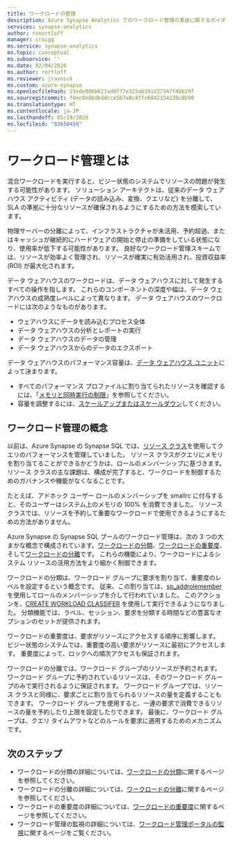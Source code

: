 ```yaml
---
title: ワークロードの管理
description: Azure Synapse Analytics でのワークロード管理の実装に関するガイダンス。
services: synapse-analytics
author: ronortloff
manager: craigg
ms.service: synapse-analytics
ms.topic: conceptual
ms.subservice: ''
ms.date: 02/04/2020
ms.author: rortloff
ms.reviewer: jrasnick
ms.custom: azure-synapse
ms.openlocfilehash: 23ede806b627ad0f77e325ab391d37347f4bb29f
ms.sourcegitcommit: fdec8e8bdbddcce5b7a0c4ffc6842154220c8b90
ms.translationtype: HT
ms.contentlocale: ja-JP
ms.lasthandoff: 05/19/2020
ms.locfileid: "83650450"
---
```

# <a name="what-is-workload-management"></a>ワークロード管理とは

混合ワークロードを実行すると、ビジー状態のシステムでリソースの問題が発生する可能性があります。  ソリューション アーキテクトは、従来のデータ ウェアハウス アクティビティ (データの読み込み、変換、クエリなど) を分離して、SLA の準拠に十分なリソースが確保されるようにするための方法を模索しています。  

物理サーバーの分離によって、インフラストラクチャが未活用、予約超過、またはキャッシュが継続的にハードウェアの開始と停止の準備をしている状態になり、使用率が低下する可能性があります。  良好なワークロード管理スキームでは、リソースが効率よく管理され、リソースが確実に有効活用され、投資収益率 (ROI) が最大化されます。

データ ウェアハウスのワークロードは、データ ウェアハウスに対して発生するすべての操作を指します。 これらのコンポーネントの深度や幅は、データ ウェアハウスの成熟度レベルによって異なります。  データ ウェアハウスのワークロードには次のようなものがあります。

- ウェアハウスにデータを読み込むプロセス全体
- データ ウェアハウスの分析とレポートの実行
- データ ウェアハウスのデータの管理
- データ ウェアハウスからのデータのエクスポート

データ ウェアハウスのパフォーマンス容量は、[データ ウェアハウス ユニット](what-is-a-data-warehouse-unit-dwu-cdwu.md)によって決まります。

- すべてのパフォーマンス プロファイルに割り当てられたリソースを確認するには、「[メモリと同時実行の制限](memory-concurrency-limits.md)」を参照してください。
- 容量を調整するには、[スケールアップまたはスケールダウン](quickstart-scale-compute-portal.md)してください。

## <a name="workload-management-concepts"></a>ワークロード管理の概念

以前は、Azure Synapse の Synapse SQL では、[リソース クラス](resource-classes-for-workload-management.md)を使用してクエリのパフォーマンスを管理していました。  リソース クラスがクエリにメモリを割り当てることができるかどうかは、ロールのメンバーシップに基づきます。  リソース クラスの主な課題は、構成が完了すると、ワークロードを制御するためのガバナンスや機能がなくなることです。  

たとえば、アドホック ユーザー ロールのメンバーシップを smallrc に付与すると、そのユーザーはシステム上のメモリの 100% を消費できました。  リソース クラスでは、リソースを予約して重要なワークロードで使用できるようにするための方法がありません。

Azure Synapse の Synapse SQL プールのワークロード管理は、次の 3 つの大まかな概念で構成されています。[ワークロードの分類](sql-data-warehouse-workload-classification.md)、[ワークロードの重要度](sql-data-warehouse-workload-importance.md)、そして[ワークロードの分離](sql-data-warehouse-workload-isolation.md)です。  これらの機能により、ワークロードによるシステム リソースの活用方法をより細かく制御できます。

ワークロードの分類は、ワークロード グループに要求を割り当て、重要度のレベルを設定するという概念です。  従来、この割り当ては、[sp_addrolemember](resource-classes-for-workload-management.md#change-a-users-resource-class) を使用してロールのメンバーシップを介して行われていました。  このアクションを、[CREATE WORKLOAD CLASSIFER](/sql/t-sql/statements/create-workload-classifier-transact-sql?toc=/azure/synapse-analytics/sql-data-warehouse/toc.json&bc=/azure/synapse-analytics/sql-data-warehouse/breadcrumb/toc.json&view=azure-sqldw-latest) を使用して実行できるようになりました。  分類機能では、ラベル、セッション、要求を分類する時間などの豊富なオプションのセットが提供されます。

ワークロードの重要度は、要求がリソースにアクセスする順序に影響します。  ビジー状態のシステムでは、重要度の高い要求がリソースに最初にアクセスします。  重要度によって、ロックへの順次アクセスも保証されます。

ワークロードの分離では、ワークロード グループのリソースが予約されます。  ワークロード グループに予約されているリソースは、そのワークロード グループのみで実行されるように保証されます。  ワークロード グループでは、リソース クラスと同様に、要求ごとに割り当てられるリソースの量を定義することもできます。  ワークロード グループを使用すると、一連の要求で消費できるリソースの量を予約したり上限を設定したりできます。  最後に、ワークロード グループは、クエリ タイムアウトなどのルールを要求に適用するためのメカニズムです。  

## <a name="next-steps"></a>次のステップ

- ワークロードの分類の詳細については、[ワークロードの分類](sql-data-warehouse-workload-classification.md)に関するページを参照してください。  
- ワークロードの分離の詳細については、[ワークロードの分離](sql-data-warehouse-workload-isolation.md)に関するページを参照してください。  
- ワークロードの重要度の詳細については、[ワークロードの重要度](sql-data-warehouse-workload-importance.md)に関するページを参照してください。  
- ワークロード管理の監視の詳細については、[ワークロード管理ポータルの監視](sql-data-warehouse-workload-management-portal-monitor.md)に関するページをご覧ください。  
